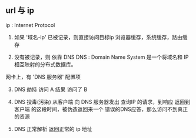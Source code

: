 ## url 与 ip
ip : Internet Protocol

1. 如果 '域名-ip' 已被记录，则直接访问目标ip
浏览器缓存，系统缓存，路由缓存

2. 没有被记录，则 依靠 DNS
DNS : Domain Name System  是一个将域名和 IP 相互映射的分布式数据库。

网卡上，有 'DNS 服务器' 配置项

3. DNS 劫持
访问 A 结果 访问了 B

4. DNS 投毒(污染)
从客户端 向 DNS 服务器发出 查询IP 的请求，到响应 返回到客户端 的这段时间，被伪造返回来一个 错误的DNS应答，那么访问不到真正的资源

5. DNS 正常解析
返回正常的 ip 地址
